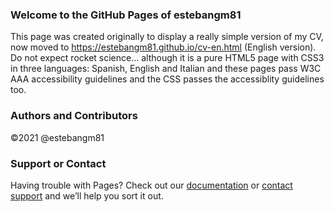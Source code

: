 ### Welcome to the GitHub Pages of estebangm81
This page was created originally to display a really simple version of my CV, now moved to https://estebangm81.github.io/cv-en.html (English version). Do not expect rocket science... although it is a pure HTML5 page with CSS3 in three languages: Spanish, English and Italian and these pages pass W3C AAA accessibility guidelines and the CSS passes the accessiblity guidelines too.

### Authors and Contributors
©2021 @estebangm81

### Support or Contact
Having trouble with Pages? Check out our [documentation](https://help.github.com/pages) or [contact support](https://github.com/contact) and we’ll help you sort it out.
